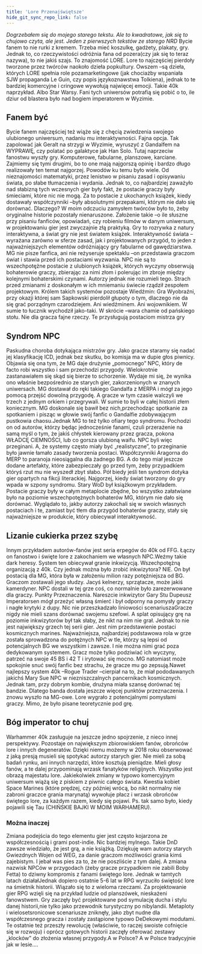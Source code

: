 ```yaml
---
title: 'Lore Przenajświętsze'
hide_git_sync_repo_link: false
---
```


_Dogrzebałem się do mojego starego tekstu. Ale to kwadratowe, jak się to chujowo czyta, ale jest. Jeden z pierwszych tekstów ze starego NRD_
Bycie fanem to nie rurki z kremem. Trzeba mieć koszulkę, gadżety, plakaty, gry. Jednak to, co rzeczywistości odróżnia fana od pozera(czy jak się to teraz nazywa), to nie jakiś szajs. To znajomość LORE. Lore to najczęściej pierdoły tworzone przez twórców naokoło dzieła popkultury. Owszem –są dzieła, których LORE spełnia role pozamarketingowe (jak chociażby wspaniała SJW propaganda Le Guin, czy popis językoznawstwa Tolkiena), jednak to te bardziej komercyjne i cringowe wywołują najwięcej emocji. Takie 40k naprzykład. Albo Star Warsy. Fani tych uniwersów potrafią się pobić o to, ile dziur od blastera było nad bogiem imperatorem w Wyzimie. 
## Fanem być

Bycie fanem najczęściej też wiąże się z chęcią zwiedzenia swojego ulubionego uniwersum, nadaniu mu interaktywności. Fajna opcja. Tak zapolować jak Geralt na strzygi w Wyzimie, wyruszyć z Gandalfem na WYPRAWĘ, czy polatać po galaktyce jak Han Solo. Tutaj naprzeciw fanostwu wyszły gry. Komputerowe, fabularne, planszowe, karciane. Zajmiemy się tymi drugimi, bo to one mają najgorszą opinię i bardzo długo realizowały ten temat najgorzej. Powodów ku temu było wiele. Od nieznajomości matematyki, przez lenistwo w pisaniu zasad i opisywaniu świata, po słabe tłumaczenia i wydania. Jednak to, co najbardziej zaważyło nad słabizną tych wczesnych gier były fakt, że postacie graczy były śmieciami, które nic nie mogą. Za to postacie z ukochanych książek, kiedy dostawały współczynniki –były absolutnymi przepakami, którym nie dało się dorównać. Dlaczego? W moim odczuciu zamysłem twórców było to, żeby oryginalne historie pozostały nienaruszone. Założenie takie –o ile słuszne przy pisaniu fanficów, opowiadań, czy robieniu filmów w danym uniwersum, w projektowaniu gier jest zwyczajnie złą praktyką. Gry to rozrywka z natury interaktywna, a świat gry nie jest światem książek.
Interaktywność świata –wyrażana zarówno w sferze zasad, jak i projektowanych przygód, to jeden z najważniejszych elementów odróżniający gry fabularne od gawędziarstwa. MG nie pisze fanfica, ani nie reżyseruje spektaklu –on przedstawia graczom świat i stawia przed ich postaciami wyzwania. NPC nie są to wszechpotężne postacie z ulubionych książek, których wyczyny obserwują bohaterowie graczy, zbierając za nimi złom i polerując im zbroje między kolejnymi bohaterskimi czynami. Autorzy jednak nie rozumieli tego. Strach przed zmianami z doskonałym w ich mniemaniu świecie rządził zespołem projektowym. Królem takich systemów pozostaje Wiedźmin: Gra Wyobraźni, przy okazji której sam Sapkowski pierdolił głupoty o tym, dlaczego nie da się grać porządnym czarodziejem. Ani wiedźminem. Ani wojownikiem. W sumie to łucznik wychodził jako-taki. W skrócie –wara chamie od pańskiego stołu. Nie dla gracza fajne rzeczy. Te przysługują postaciom mistrza gry
## Syndrom NPC
Paskudna choroba dotykająca mistrzów gry. Jako gracze staramy się nadać jej klasyfikację ICD, jednak bez skutku, bo komisja ma w dupie głos piwnicy. Objawia się ona tym, że MG daje drużynie „pomocnego” NPC, który de facto robi wszystko i sam przechodzi przygody. Wielokrotnie zastanawiałem się skąd się bierze to schorzenie. Wydaje mi się, że wynika ono właśnie bezpośrednio ze starych gier, zakorzenionych w znanych uniwersach. MG dostawał do ręki takiego Gandalfa z MERPA i mógł za jego pomocą przejść dowolną przygodę. A gracze w tym czasie walczyli we trzech z jednym orkiem i przegrywali. W sumie to byli w całej historii złem koniecznym. MG doskonale się bawił bez nich,przechodząc spotkanie za spotkaniem i pisząc w głowie swój fanfic o Gandalfie zdobywającym pustkowia chaosu.Jednak MG to też tylko ofiary tego syndromu. Pochodzi on od autorów, którzy będąc jednocześnie fanami, czuli przerażenie na samą myśl o tym, że jakiś chłystek kierowany przez gracza, pokona WŁADCĘ CIEMNOŚCI, lub co gorsza ulubioną waifu. NPC byli więc przeginani. A, że systemy często miały być „realistyczne”, to przeginanie było jawnie łamało zasady tworzenia postaci. Współczynniki Aragorna do MERP to paranoja nieosiągalna dla żadnego BG. A do tego miał jeszcze dodane artefakty, które zabezpieczały go przed tym, żeby przypadkiem któryś rzut mu nie wyszedł zbyt słabo. Pół biedy jeśli ten syndrom dotyka gier opartych na fikcji literackiej. Najgorzej, kiedy świat tworzony do gry wpada w szpony syndromu. Stary WoD był książkowym przykładem. Postacie graczy były w całym metaplocie zbędne, bo wszystko załatwiane było na poziomie wszechpotężnych bohaterów MG, którym nie dało się dorównać. Wyglądało to, jakby autorzy zakochali się w swoich własnych postaciach i te, zamiast być tłem dla przygód bohaterów graczy, stały się najważniejsze w produkcie, który obiecywał interaktywność. 
## Lizanie cukierka przez szybę
Innym przykładem autorów-fanów jest seria erpegów do 40k od FFG. Łączy on fanostwo i święte lore z zakochaniem we własnych NPC.Weźmy takie dark heresy. System ten obiecywał granie inkwizycją. Wszechpotężną organizacją z 40k. Czy jednak można było zrobić inkwizytora? NIE. On był postacią dla MG, która była w założeniu milion razy potężniejsza od BG. Graczom zostawali jego słudzy. Jacyś kelnerzy, sprzątacze, może jakiś kamerdyner. NPC dostali w tej grze coś, co normalnie było zarezerwowane dla graczy. Punkty Przeznaczenia. Nareszcie inkwizytor Gary Stu Dupeusz Imperatorsen mógł przeżyć własną śmierć i był odporny na pomysły graczy i nagłe krytyki z dupy. Nic nie przeszkadzało liniowości scenariuszaGracze nigdy nie mieli szans dorównać swojemu szefowi. A splat opisujący grę na poziomie inkwizytorów był tak słaby, że nikt na nim nie grał. Jednak to nie jest największy grzech tej serii gier. Jest nim przedstawienie postaci kosmicznych marines. Najważniejsza, najbardziej podstawowa rola w grze została sprowadzona do potężnych NPC w tle, którzy są lepsi od potencjalnych BG we wszystkim i zawsze. I nie można nimi grać poza dedykowanym systemem. Gracz może tylko podziwiać ich wyczyny, patrzeć na swoje 45 BS i 42 T i irytować się mocno. MG natomiast może spokojnie snuć swój fanfic bez strachu, że gracze mu go zepsują.Nawet najlepszy system 40k –Rogue Trader –cierpiał na to, że miał pododawanych jakichś Mary Sue NPC w niezniszczalnych pancernikach kosmicznych. Jednak tam, przy dobrym kombie, drużyna miała szansę dorównać tej bandzie. Dlatego banda dostała jeszcze więcej punktów przeznaczenia. I znowu wyszło na MG-owe. Lore wygrało z potencjalnymi pomysłami graczy. Mimo, że było pisane teoretycznie pod grę.
## Bóg imperator to chuj
Warhammer 40k zasługuje na jeszcze jedno spojrzenie, z nieco innej perspektywy. Pozostaje on największym zbiorowiskiem fanów, obrońców lore i innych degeneratów. Dzięki niemu możemy w 2018 roku obserwować z jaką presją musieli się spotykać autorzy starych gier. Nie mieli za sobą badań rynku, ani innych narzędzi, które kosztują pieniądze. Mieli głosy fanów, a te dalej przypominają wrzask fanatyków religijnych. Wszystko jest obrazą majestatu lore. Jakiekolwiek zmiany w typowo komercyjnym uniwersum wiążą się z piskiem z piwnic całego świata. Kwestia kobiet Space Marines (które prędzej, czy później wrócą, bo nikt normalny nie zabroni graczce grania marynatą) wywołuje płacz i wrzask obrońców świętego lore, za każdym razem, kiedy się pojawi. 
Ps. tak samo było, kiedy pojawili się Tau (CHIŃSKIE BAJKI W MOIM WARHAMERU).
### Można inaczej
Zmiana podejścia do tego elementu gier jest często kojarzona ze współczesnością i grami post-indie. Nic bardziej mylnego. Takie DnD zawsze wiedziało, że jest grą, a nie książką. Dziękuję wam autorzy starych Gwiezdnych Wojen od WEG, za danie graczom możliwości grania kimś zajebistym. I jebał was pies za to, że nie poszliście z tym dalej. A zmiana nazwisk NPCów w przygodach (żeby gracze przypadkiem nie zabili Boby Fetta) to dziwny kompromis z fanami świętego lore. Jednak w tamtych latach działałJednak dopiero ostatnie 5-6 lat w RPG wyrzuciło świętość lore na śmietnik historii. Wiązało się to z wieloma rzeczami. Za projektowanie gier RPG wzięli się na przykład ludzie od planszówek, nieskażeni fanowstwem. Gry zaczęły być projektowane pod symulację ducha i stylu danej historii,nie tylko jako przewodnik turystyczny po nibylandii. Metaploty i wielosetsronicowe scenariusze zniknęły, jako zbyt nudne dla współczesnego gracza i zostały zastąpione typowo DeDekowymi modułami. Te ostatnie też przeszły rewolucję (właściwie, to raczej swoiste cofnięcie się w rozwoju) i oprócz gotowych historii zaczęły oferować zestawy „klocków” do złożenia własnej przygody.A w Polsce? A w Polsce tradycyjnie jak w lesie....